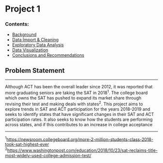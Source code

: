# Project 1

### Contents:
- [Background](#Background)
- [Data Import & Cleaning](#Data-Import-and-Cleaning)
- [Exploratory Data Analysis](#Exploratory-Data-Analysis)
- [Data Visualization](#Visualize-the-Data)
- [Conclusions and Recommendations](#Conclusions-and-Recommendations)

## Problem Statement
---
Although ACT has been the overall leader since 2012, it was reported that more graduating seniors are taking the SAT in 2018<sup>1</sup>. The college board which owns the SAT has pushed to expand its market share through revising their test and making deals with states<sup>2</sup>. This project aims to explore trends in SAT and ACT participation for the years 2018-2019 and seeks to identify states that have significant changes in their SAT and ACT participation rates. It also seeks to know how the students are performing across states, and if this contributes to an increase in college acceptance

---
<sup>1</sup>https://newsroom.collegeboard.org/more-2-million-students-class-2018-took-sat-highest-ever
<sup>2</sup>https://www.washingtonpost.com/education/2018/10/23/sat-reclaims-title-most-widely-used-college-admission-test/

